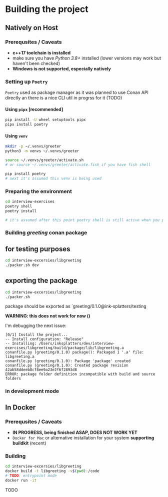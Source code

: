 # Building the project

## Natively on Host

### Prerequsites / Caveats

- **c++17 toolchain is installed**
- make sure you have _Python 3.8+_ installed (lower versions may work but haven't been checked)
- **Windows is not supported, especially natively**


### Setting up `Poetry`

`Poetry` used as package manager as it was planned to use Conan API directly
an there is a nice CLI util in progrss for it (TODO)

#### Using `pipx` [recommended]
```bash
pip install -U wheel setuptools pipx
pipx install poetry
```

#### Using `venv`
```bash
mkdir -p ~/.venvs/greeter
python3 -m venvs ~/.venvs/greeter

source ~/.venvs/greeter/activate.sh
# or source ~/.venvs/greeter/activate.fish if you have fish shell

pip install poetry
# next it's assumed this venv is being used
```

### Preparing the environment
```bash
cd interview-exercises
poetry shell
poetry install

# it's assumed after this point poetry shell is still active when you proceed further
```

### Building *greeting* conan package

## for testing purposes

```bash
cd interview-excersies/libgreeting
./packer.sh dev
```

## exporting the package

```bash
cd interview-excersies/libgreeting
./packer.sh
```

package should be exported as `greeting/0.1.0@ink-splatters/testing

**WARNING: this does not work for now ()**

I'm debugging the next issue:

```
[0/1] Install the project...
-- Install configuration: "Release"
-- Installing: /Users/inksplatters/dev/interview-exercises/libgreeting/build/package/lib/libgreeting.a
conanfile.py (greeting/0.1.0) package(): Packaged 1 '.a' file: libgreeting.a
conanfile.py (greeting/0.1.0): Package 'package' created
conanfile.py (greeting/0.1.0): Created package revision 42ab58ddeeb8cf8ee9a23e2f6f2893d8
ERROR: package folder definition incompatible with build and source folders
```

### in development mode


## In Docker

### Prerequsites / Caveats
- **IN PROGRESS, being finished ASAP, DOES NOT WORK YET**
- `Docker for Mac` or alternative installation for your system **supporting buildkit** (recent)


### Building 

```bash
cd interview-excersies/libgreeting
docker build -t libgreeting -v$(pwd):/code
# TODO: entrypoint mode
docker run -it 
```

TODO